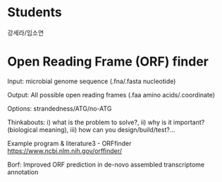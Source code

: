 # Students
강세라/임소연

# Open Reading Frame (ORF) finder

Input: microbial genome sequence (.fna/.fasta nucleotide)

Output: All possible open reading frames (.faa amino acids/.coordinate)

Options: strandedness/ATG/no-ATG

Thinkabouts: i) what is the problem to solve?, ii) why is it important? (biological meaning), iii) how can you design/build/test?...

Example program & literature3 - ORFfinder https://www.ncbi.nlm.nih.gov/orffinder/

Borf: Improved ORF prediction in de-novo assembled transcriptome annotation
